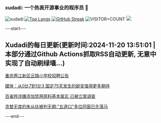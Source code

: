 ### xudadi: 一个热衷开源事业的程序员 👋

![xudadi](https://github-readme-stats-git-masterorgs-github-readme-stats-team.vercel.app/api?username=xudadi)
[![Top Langs](https://github-readme-stats.vercel.app/api/top-langs/?username=xudadi)](https://github.com/anuraghazra/github-readme-stats)
[![GitHub Streak](https://streak-stats.demolab.com?user=xudadi&locale=zh_Hans)](https://git.io/streak-stats)
![VISITOR+COUNT](https://komarev.com/ghpvc/?username=xudadi&label=VISITOR+COUNT)
![](https://raw.githubusercontent.com/xudadi/xudadi/main/assets/github-contribution-grid-snake.svg)


---start---

## Xudadi的每日更新(更新时间:2024-11-20 13:51:01 | 本部分通过Github Actions抓取RSS自动更新, 无意中实现了自动刷绿墙...)

[重庆两江新区云锦小学校招聘公告](https://www.gongkaoleida.com/article/2199873)

[媒体：从0比7到1比3 国足75天发生的蜕变值得更多期待](https://m.163.com/news/article/JHE1V1UO0514R9P4.html)

[百雀羚涉嫌添加禁用原料基本属实 已被立案调查](https://m.163.com/news/article/JHE14QG90530JPVV.html)

[贪婪无度的朱从玖被判无期:"五道口"多位同窗已先落马](https://m.163.com/news/article/JHCNEO1805129QAF.html)

---end---
